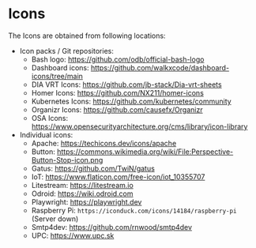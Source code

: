 # Icons

The Icons are obtained from following locations:

- Icon packs / Git repositories:
    - Bash logo: <https://github.com/odb/official-bash-logo>
    - Dashboard icons: <https://github.com/walkxcode/dashboard-icons/tree/main>
    - DIA VRT Icons: <https://github.com/jb-stack/Dia-vrt-sheets>
    - Homer Icons: <https://github.com/NX211/homer-icons>
    - Kubernetes Icons: <https://github.com/kubernetes/community>
    - Organizr Icons: <https://github.com/causefx/Organizr>
    - OSA Icons: <https://www.opensecurityarchitecture.org/cms/library/icon-library>
- Individual icons:
    - Apache: <https://techicons.dev/icons/apache>
    - Button: <https://commons.wikimedia.org/wiki/File:Perspective-Button-Stop-icon.png>
    - Gatus: <https://github.com/TwiN/gatus>
    - IoT: <https://www.flaticon.com/free-icon/iot_10355707>
    - Litestream: <https://litestream.io>
    - Odroid: <https://wiki.odroid.com>
    - Playwright: <https://playwright.dev>
    - Raspberry Pi: `https://iconduck.com/icons/14184/raspberry-pi` (Server down)
    - Smtp4dev: <https://github.com/rnwood/smtp4dev>
    - UPC: <https://www.upc.sk>
